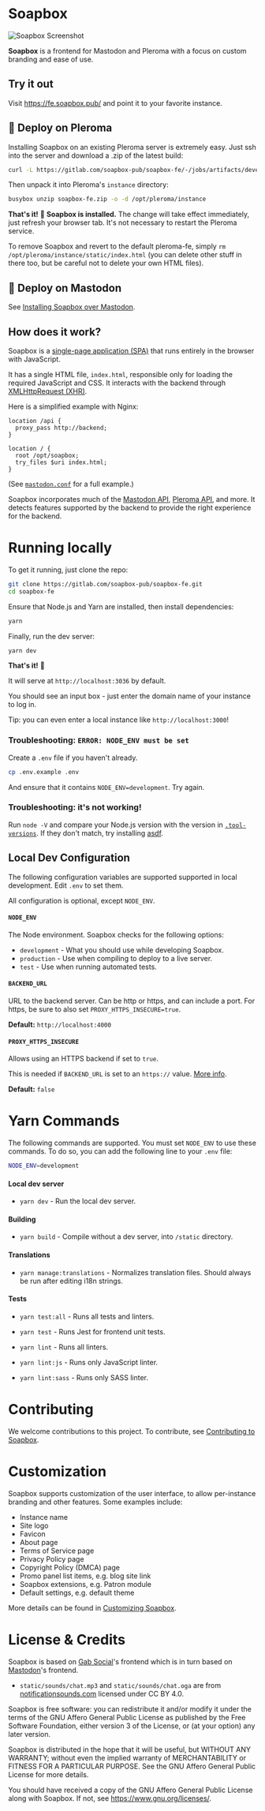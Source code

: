 # Soapbox

![Soapbox Screenshot](soapbox-screenshot.png)

**Soapbox** is a frontend for Mastodon and Pleroma with a focus on custom branding and ease of use.

## Try it out

Visit https://fe.soapbox.pub/ and point it to your favorite instance.

## :rocket: Deploy on Pleroma

Installing Soapbox on an existing Pleroma server is extremely easy.
Just ssh into the server and download a .zip of the latest build:

```sh
curl -L https://gitlab.com/soapbox-pub/soapbox-fe/-/jobs/artifacts/develop/download?job=build-production -o soapbox-fe.zip
```

Then unpack it into Pleroma's `instance` directory:

```sh
busybox unzip soapbox-fe.zip -o -d /opt/pleroma/instance
```

**That's it!** :tada:
**Soapbox is installed.**
The change will take effect immediately, just refresh your browser tab.
It's not necessary to restart the Pleroma service.

To remove Soapbox and revert to the default pleroma-fe, simply `rm /opt/pleroma/instance/static/index.html` (you can delete other stuff in there too, but be careful not to delete your own HTML files).

## :elephant: Deploy on Mastodon

See [Installing Soapbox over Mastodon](https://docs.soapbox.pub/frontend/administration/mastodon/).

## How does it work?

Soapbox is a [single-page application (SPA)](https://en.wikipedia.org/wiki/Single-page_application) that runs entirely in the browser with JavaScript.

It has a single HTML file, `index.html`, responsible only for loading the required JavaScript and CSS.
It interacts with the backend through [XMLHttpRequest (XHR)](https://developer.mozilla.org/en-US/docs/Web/API/XMLHttpRequest).

Here is a simplified example with Nginx:

```nginx
location /api {
  proxy_pass http://backend;
}

location / {
  root /opt/soapbox;
  try_files $uri index.html;
}
```

(See [`mastodon.conf`](https://gitlab.com/soapbox-pub/soapbox-fe/-/blob/develop/installation/mastodon.conf) for a full example.)

Soapbox incorporates much of the [Mastodon API](https://docs.joinmastodon.org/methods/), [Pleroma API](https://api.pleroma.social/), and more.
It detects features supported by the backend to provide the right experience for the backend.

# Running locally

To get it running, just clone the repo:

```sh
git clone https://gitlab.com/soapbox-pub/soapbox-fe.git
cd soapbox-fe
```

Ensure that Node.js and Yarn are installed, then install dependencies:

```sh
yarn
```

Finally, run the dev server:

```sh
yarn dev
```

**That's it!** :tada:

It will serve at `http://localhost:3036` by default.

You should see an input box - just enter the domain name of your instance to log in.

Tip: you can even enter a local instance like `http://localhost:3000`!

### Troubleshooting: `ERROR: NODE_ENV must be set`

Create a `.env` file if you haven't already.

```sh
cp .env.example .env
```

And ensure that it contains `NODE_ENV=development`.
Try again.

### Troubleshooting: it's not working!

Run `node -V` and compare your Node.js version with the version in [`.tool-versions`](https://gitlab.com/soapbox-pub/soapbox-fe/-/blob/develop/.tool-versions).
If they don't match, try installing [asdf](https://asdf-vm.com/).

## Local Dev Configuration

The following configuration variables are supported supported in local development.
Edit `.env` to set them.

All configuration is optional, except `NODE_ENV`.

#### `NODE_ENV`

The Node environment.
Soapbox checks for the following options:

- `development` - What you should use while developing Soapbox.
- `production` - Use when compiling to deploy to a live server.
- `test` - Use when running automated tests.

#### `BACKEND_URL`

URL to the backend server.
Can be http or https, and can include a port.
For https, be sure to also set `PROXY_HTTPS_INSECURE=true`.

**Default:** `http://localhost:4000`

#### `PROXY_HTTPS_INSECURE`

Allows using an HTTPS backend if set to `true`.

This is needed if `BACKEND_URL` is set to an `https://` value.
[More info](https://stackoverflow.com/a/48624590/8811886).

**Default:** `false`

# Yarn Commands

The following commands are supported.
You must set `NODE_ENV` to use these commands.
To do so, you can add the following line to your `.env` file:

```sh
NODE_ENV=development
```

#### Local dev server
- `yarn dev` - Run the local dev server.

#### Building
- `yarn build` - Compile without a dev server, into `/static` directory.

#### Translations
- `yarn manage:translations` - Normalizes translation files. Should always be run after editing i18n strings.

#### Tests
- `yarn test:all` - Runs all tests and linters.

- `yarn test` - Runs Jest for frontend unit tests.

- `yarn lint` - Runs all linters.

- `yarn lint:js` - Runs only JavaScript linter.

- `yarn lint:sass` - Runs only SASS linter.

# Contributing

We welcome contributions to this project.
To contribute, see [Contributing to Soapbox](docs/contributing.md).

# Customization

Soapbox supports customization of the user interface, to allow per-instance branding and other features.
Some examples include:

- Instance name
- Site logo
- Favicon
- About page
- Terms of Service page
- Privacy Policy page
- Copyright Policy (DMCA) page
- Promo panel list items, e.g. blog site link
- Soapbox extensions, e.g. Patron module
- Default settings, e.g. default theme

More details can be found in [Customizing Soapbox](docs/customization.md).

# License & Credits

Soapbox is based on [Gab Social](https://code.gab.com/gab/social/gab-social)'s frontend which is in turn based on [Mastodon](https://github.com/tootsuite/mastodon/)'s frontend.

- `static/sounds/chat.mp3` and `static/sounds/chat.oga` are from [notificationsounds.com](https://notificationsounds.com/notification-sounds/intuition-561) licensed under CC BY 4.0.

Soapbox is free software: you can redistribute it and/or modify
it under the terms of the GNU Affero General Public License as published by
the Free Software Foundation, either version 3 of the License, or
(at your option) any later version.

Soapbox is distributed in the hope that it will be useful,
but WITHOUT ANY WARRANTY; without even the implied warranty of
MERCHANTABILITY or FITNESS FOR A PARTICULAR PURPOSE.  See the
GNU Affero General Public License for more details.

You should have received a copy of the GNU Affero General Public License
along with Soapbox.  If not, see <https://www.gnu.org/licenses/>.
